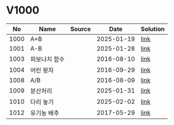 # V1000

| No| Name| Source| Date| Solution|
|--|--|--|--|--|
|1000| A+B| | 2025-01-19 | [link](./1000/README.md)|
|1001| A-B| | 2025-01-28 | [link](./1001/README.md)|
|1003| 피보나치 함수| | 2016-08-10 | [link](./1003/README.md)|
|1004| 어린 왕자| | 2016-09-29 | [link](./1004/1004.c)|
|1008| A/B| | 2016-08-09 | [link](./1008/README.md)|
|1009| 분산처리| | 2025-01-31 | [link](./1009/README.md)|
|1010| 다리 놓기| | 2025-02-02 | [link](./1010/README.md)|
|1012| 유기농 배추| | 2017-05-29| [link](./1012/README.md)|

